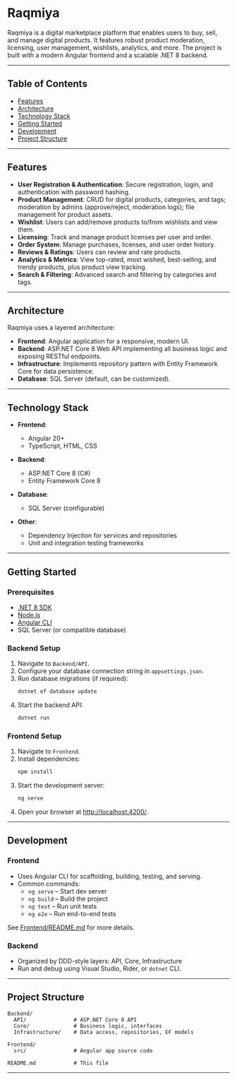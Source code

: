 # Raqmiya

Raqmiya is a digital marketplace platform that enables users to buy, sell, and manage digital products. It features robust product moderation, licensing, user management, wishlists, analytics, and more. The project is built with a modern Angular frontend and a scalable .NET 8 backend.

---

## Table of Contents

- [Features](#features)
- [Architecture](#architecture)
- [Technology Stack](#technology-stack)
- [Getting Started](#getting-started)
- [Development](#development)
- [Project Structure](#project-structure)

---

## Features

- **User Registration & Authentication**: Secure registration, login, and authentication with password hashing.
- **Product Management**: CRUD for digital products, categories, and tags; moderation by admins (approve/reject, moderation logs); file management for product assets.
- **Wishlist**: Users can add/remove products to/from wishlists and view them.
- **Licensing**: Track and manage product licenses per user and order.
- **Order System**: Manage purchases, licenses, and user order history.
- **Reviews & Ratings**: Users can review and rate products.
- **Analytics & Metrics**: View top-rated, most wished, best-selling, and trendy products, plus product view tracking.
- **Search & Filtering**: Advanced search and filtering by categories and tags.

---

## Architecture

Raqmiya uses a layered architecture:

- **Frontend**: Angular application for a responsive, modern UI.
- **Backend**: ASP.NET Core 8 Web API implementing all business logic and exposing RESTful endpoints.
- **Infrastructure**: Implements repository pattern with Entity Framework Core for data persistence.
- **Database**: SQL Server (default, can be customized).

---

## Technology Stack

- **Frontend**:
  - Angular 20+
  - TypeScript, HTML, CSS

- **Backend**:
  - ASP.NET Core 8 (C#)
  - Entity Framework Core 8

- **Database**:
  - SQL Server (configurable)

- **Other**:
  - Dependency Injection for services and repositories
  - Unit and integration testing frameworks

---

## Getting Started

### Prerequisites

- [.NET 8 SDK](https://dotnet.microsoft.com/download/dotnet/8.0)
- [Node.js](https://nodejs.org/)
- [Angular CLI](https://github.com/angular/angular-cli)
- SQL Server (or compatible database)

### Backend Setup

1. Navigate to `Backend/API`.
2. Configure your database connection string in `appsettings.json`.
3. Run database migrations (if required):
   ```bash
   dotnet ef database update
   ```
4. Start the backend API:
   ```bash
   dotnet run
   ```

### Frontend Setup

1. Navigate to `Frontend`.
2. Install dependencies:
   ```bash
   npm install
   ```
3. Start the development server:
   ```bash
   ng serve
   ```
4. Open your browser at [http://localhost:4200/](http://localhost:4200/).

---

## Development

### Frontend

- Uses Angular CLI for scaffolding, building, testing, and serving.
- Common commands:
  - `ng serve` – Start dev server
  - `ng build` – Build the project
  - `ng test` – Run unit tests
  - `ng e2e` – Run end-to-end tests

See [Frontend/README.md](Frontend/README.md) for more details.

### Backend

- Organized by DDD-style layers: API, Core, Infrastructure
- Run and debug using Visual Studio, Rider, or `dotnet` CLI.

---

## Project Structure

```
Backend/
  API/               # ASP.NET Core 8 API
  Core/              # Business logic, interfaces
  Infrastructure/    # Data access, repositories, EF models

Frontend/
  src/               # Angular app source code

README.md            # This file
```

---
